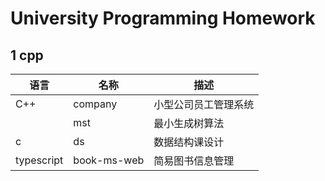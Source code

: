 # University Programming Homework

## 1 cpp

| 语言 | 名称 | 描述 |
| --- | --- |--- |
|  C++  | company  | 小型公司员工管理系统 |
|   | mst  | 最小生成树算法 |
| c | ds | 数据结构课设计| 
| typescript | book-ms-web| 简易图书信息管理 | 
